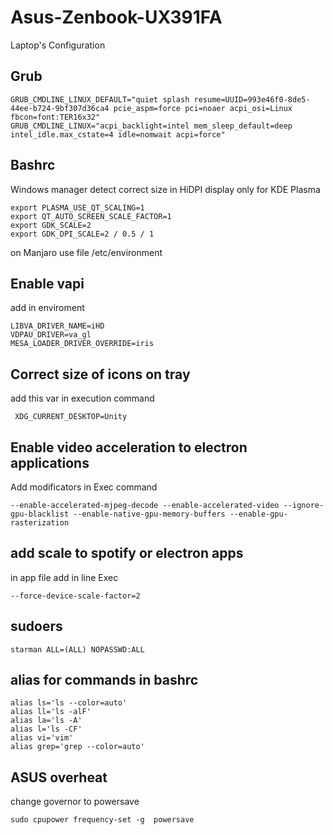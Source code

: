 # Asus-Zenbook-UX391FA

Laptop's Configuration


## Grub

```
GRUB_CMDLINE_LINUX_DEFAULT="quiet splash resume=UUID=993e46f0-8de5-44ee-b724-9bf307d36ca4 pcie_aspm=force pci=noaer acpi_osi=Linux fbcon=font:TER16x32"  
GRUB_CMDLINE_LINUX="acpi_backlight=intel mem_sleep_default=deep intel_idle.max_cstate=4 idle=nomwait acpi=force"
```

## Bashrc
Windows manager detect correct size in HiDPI display  only for KDE Plasma  

```
export PLASMA_USE_QT_SCALING=1  
export QT_AUTO_SCREEN_SCALE_FACTOR=1  
export GDK_SCALE=2  
export GDK_DPI_SCALE=2 / 0.5 / 1  
```
  
on Manjaro use file /etc/environment   
  

## Enable vapi  

add in enviroment  

```
LIBVA_DRIVER_NAME=iHD
VDPAU_DRIVER=va_gl
MESA_LOADER_DRIVER_OVERRIDE=iris   
```

## Correct size of icons on tray  

 add this var in execution command  
```  
 XDG_CURRENT_DESKTOP=Unity  
```  
 

## Enable video acceleration to electron applications  

Add modificators in Exec command  

```
--enable-accelerated-mjpeg-decode --enable-accelerated-video --ignore-gpu-blacklist --enable-native-gpu-memory-buffers --enable-gpu-rasterization  
``` 


## add scale to spotify or electron apps

in app file add in line Exec


```
--force-device-scale-factor=2
```

## sudoers
```
starman ALL=(ALL) NOPASSWD:ALL  
```


## alias for commands in bashrc
```  
alias ls='ls --color=auto'  
alias ll='ls -alF'  
alias la='ls -A'  
alias l='ls -CF'  
alias vi='vim'  
alias grep='grep --color=auto'  
```

## ASUS overheat  

change governor to powersave

```
sudo cpupower frequency-set -g  powersave  
```
